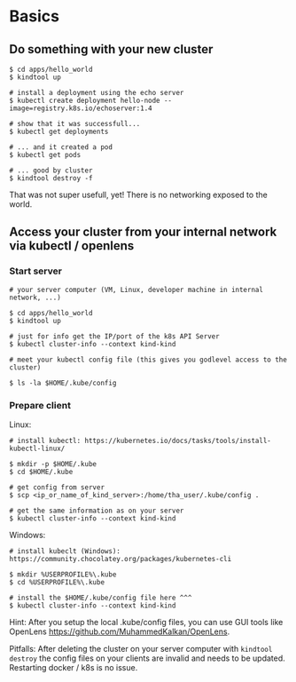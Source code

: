 # Basics


## Do something with your new cluster

```
$ cd apps/hello_world
$ kindtool up

# install a deployment using the echo server
$ kubectl create deployment hello-node --image=registry.k8s.io/echoserver:1.4

# show that it was successfull...
$ kubectl get deployments

# ... and it created a pod
$ kubectl get pods

# ... good by cluster
$ kindtool destroy -f
```

That was not super usefull, yet! There is no networking exposed to the world.

## Access your cluster from your internal network via kubectl / openlens

### Start server

```
# your server computer (VM, Linux, developer machine in internal network, ...)

$ cd apps/hello_world
$ kindtool up

# just for info get the IP/port of the k8s API Server
$ kubectl cluster-info --context kind-kind

# meet your kubectl config file (this gives you godlevel access to the cluster)

$ ls -la $HOME/.kube/config
```

### Prepare client

Linux:

```
# install kubectl: https://kubernetes.io/docs/tasks/tools/install-kubectl-linux/

$ mkdir -p $HOME/.kube
$ cd $HOME/.kube

# get config from server
$ scp <ip_or_name_of_kind_server>:/home/tha_user/.kube/config .

# get the same information as on your server
$ kubectl cluster-info --context kind-kind
```


Windows:

```
# install kubeclt (Windows): https://community.chocolatey.org/packages/kubernetes-cli

$ mkdir %USERPROFILE%\.kube
$ cd %USERPROFILE%\.kube

# install the $HOME/.kube/config file here ^^^
$ kubectl cluster-info --context kind-kind
```

Hint: After you setup the local .kube/config files, you can use GUI tools like OpenLens <https://github.com/MuhammedKalkan/OpenLens>.

Pitfalls: After deleting the cluster on your server computer with `kindtool destroy` the config files on your clients are invalid and needs to be updated. Restarting docker / k8s is no issue.

